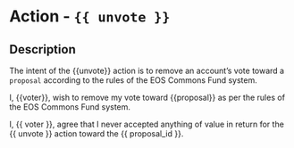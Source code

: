 # Action - `{{ unvote }}`

## Description

The intent of the {{unvote}} action is to remove an account’s vote toward a `proposal` according to the rules of the EOS Commons Fund system.

I, {{voter}}, wish to remove my vote toward {{proposal}} as per the rules of the EOS Commons Fund system.

I, {{ voter }}, agree that I never accepted anything of value in return for the {{ unvote }} action toward the {{ proposal_id }}.
